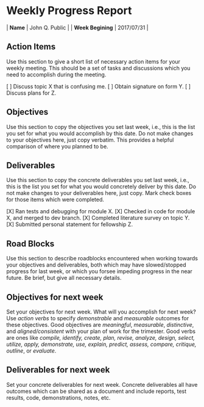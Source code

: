 # Weekly Progress Report

| **Name** | John Q. Public |
| **Week Begining** | 2017/07/31 |

## Action Items

Use this section to give a short list of necessary action items for your weekly meeting.  This should be a set of tasks
and discussions which you need to accomplish during the meeting.

[ ] Discuss topic X that is confusing me.
[ ] Obtain signature on form Y.
[ ] Discuss plans for Z.

## Objectives

Use this section to copy the objectives you set last week, i.e., this is the list you set for what you would
accomplish by this date.  Do not make changes to your objectives here, just copy verbatim.  This provides
a helpful comparison of where you planned to be.

## Deliverables

Use this section to copy the concrete deliverables you set last week, i.e., this is the list you set for what you would
concretely deliver by this date.  Do not make changes to your deliverables here, just copy.  Mark check boxes for those
items which were completed.

[X] Ran tests and debugging for module X.
[X] Checked in code for module X, and merged to dev branch.
[X] Completed literature survey on topic Y.
[X] Submitted personal statement for fellowship Z.

## Road Blocks

Use this section to describe roadblocks encountered when working towards your objectives and deliverables, both which may
have slowed/stopped progress for last week, or which you forsee impeding progress in the near future.
Be brief, but give all necessary details.

## Objectives for next week

Set your objectives for next week.  What will you accomplish for next week?  Use *action verbs* to specify
*demonstrable* and *measurable* outcomes for these objectives.  Good objectives are *meaningful*,
*measurable*, *distinctive*, and *aligned/consistent* with your plan of work for the trimester.  Good
verbs are ones like *compile, identify, create, plan, revise, analyze, design, select, utilize, apply,
demonstrate, use, explain, predict, assess, compare, critique, outline*, or *evaluate*.

## Deliverables for next week

Set your concrete deliverables for next week.  Concrete deliverables all have outcomes which can be
shared as a document and include reports, test results, code, demonstrations, notes, etc.
